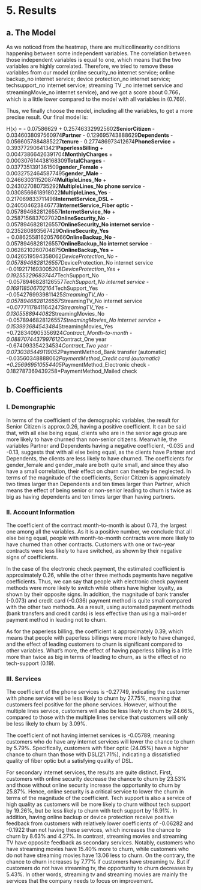 # 5. Results
## a. The Model
As we noticed from the heatmap, there are multicollinearity conditions happening between some independent variables. The correlation between those independent variables is equal to one, which means that the two variables are highly correlated. Therefore, we tried to remove these variables from our model (online security_no internet service; online backup_no internet service; device protection_no internet service; techsupport_no internet service; streaming TV _no internet service and streamingMovie_no internet service), and we got a score about 0.766，which is a little lower compared to the model with all variables in (0.769).

Thus, we finally choose the model, including all the variables, to get a more precise result. Our final model is:

H(x) = - 0.07586629 + 0.257463329925602**SeniorCitizen** - 0.0346038097560974**Partner** - 0.129695743888629**Dependents**                - 0.0566057884885227**tenure** - 0.277486973412674**PhoneService** + 0.393772906413421**PaperlessBilling**
       + 0.00473866426391704**MonthlyCharges** + 0.000307614438168309**TotalCharges** - 0.0377351391361509**gender_Female** 
       + 0.00327524645877495**gender_Male** - 0.246630311520874**MultipleLines_No** 
       + 0.243027080735292**MultipleLines_No phone service** - 0.0308566618918022**MultipleLines_Yes** 
       - 0.217069833711498**InternetService_DSL** + 0.240504623846773**InternetService_Fiber optic** 
       - 0.0578946828126557**InternetService_No** + 0.258715683702702**OnlineSecurity_No** 
       - 0.0578946828126557**OnlineSecurity_No internet service** - 0.235280893567429**OnlineSecurity_Yes**  
       + 0.0862558162057666**OnlineBackup_No** - 0.0578946828126557**OnlineBackup_No internet service** 
       - 0.0628210260704875**OnlineBackup_Yes** + 0.0426519594358062*DeviceProtection_No - 0.0578946828126557*DeviceProtection_No internet service
-0.0192171693005208*DeviceProtection_Yes + 0.192553296837447*TechSupport_No
-0.0578946828126557*TechSupport_No internet service - 0.169118506702164*TechSupport_Yes
-0.0542769939811425*StreamingTV_No - 0.0578946828126557*StreamingTV_No internet service
+0.0777117841164247*StreamingTV_Yes - 0.1305588944082*StreamingMovies_No
-0.0578946828126557*StreamingMovies_No internet service + 0.153993684543484*StreamingMovies_Yes
+0.728340905356924*Contract_Month-to-month - 0.0887074437997612*Contract_One year
-0.674093354234534*Contract_Two year - 0.0730385449119052*PaymentMethod_Bank transfer (automatic)
-0.03560348888062*PaymentMethod_Credit card (automatic) +0.256969510554405*PaymentMethod_Electronic check - 0.182787369439258*PaymentMethod_Mailed check

## b. Coefficients
### I. Demongraphic 
In terms of the coefficient of the demographic variables, the result for Senior Citizen is approx.0.26, having a positive coefficient. It can be said that, with all else being equal, clients who are in the senior age group are more likely to have churned than non-senior citizens. Meanwhile, the variables Partner and Dependents having a negative coefficient, -0.035 and -0.13, suggests that with all else being equal, as the clients have Partner and Dependents, the clients are less likely to have churned. The coefficients for gender_female and gender_male are both quite small, and since they also have a small correlation, their effect on churn can thereby be neglected. In terms of the magnitude of the coefficients, Senior Citizen is approximately two times larger than Dependents and ten times larger than Partner, which means the effect of being senior or non-senior leading to churn is twice as big as having dependents and ten times larger than having partners.

### II. Account Information 
The coefficient of the contract month-to-month is about 0.73, the largest one among all the variables. As it is a positive number, we conclude that all else being equal, people with month-to-month contracts were more likely to have churned than other contracts.  Customers with one or two-year contracts were less likely to have switched, as shown by their negative signs of coefficients.

In the case of the electronic check payment, the estimated coefficient is approximately 0.26, while the other three methods payments have negative coefficients. Thus, we can say that people with electronic check payment methods were more likely to switch while others have higher loyalty, as shown by their opposite signs. In addition, the magnitude of bank transfer (-0.073) and credit card (-0.036) payment method is quite small compared with the other two methods. As a result, using automated payment methods (bank transfers and credit cards) is less effective than using a mail-order payment method in leading not to churn.

As for the paperless billing, the coefficient is approximately 0.39, which means that people with paperless billings were more likely to have changed, and the effect of leading customers to churn is significant compared to other variables. What’s more, the effect of having paperless billing is a little more than twice as big in terms of leading to churn, as is the effect of no tech-support (0.19). 

### III. Services
The coefficient of the phone services is -0.27749, indicating the customer with phone service will be less likely to churn by 27.75%, meaning that customers feel positive for the phone services.  However, without the multiple lines service, customers will also be less likely to churn by 24.66%, compared to those with the multiple lines service that customers will only be less likely to churn by 3.09%.

The coefficient of not having internet services is -0.05789, meaning customers who do have any internet services will lower the chance to churn by 5.79%. Specifically, customers with fiber optic (24.05%) have a higher chance to churn than those with DSL(21.71%), indicating a dissatisfied quality of fiber optic but a satisfying quality of DSL.

For secondary internet services, the results are quite distinct. First, customers with online security decrease the chance to churn by 23.53% and those without online security increase the opportunity to churn by 25.87%. Hence, online security is a critical service to lower the churn in terms of the magnitude of the coefficient. Tech support is also a service of high quality as customers will be more likely to churn without tech support by 19.26%, but be less likely to churn with tech support by 16.91%. In addition,  having online backup or device protection receive positive feedback from customers with relatively lower coefficients of  -0.06282 and -0.1922 than not having these services, which increases the chance to churn by 8.63% and 4.27%. In contrast, streaming movies and streaming TV have opposite feedback as secondary services. Notably, customers who have streaming movies have 15.40% more to churn, while customers who do not have streaming movies have 13.06 less to churn. On the contrary, the chance to churn increases by 7.77% if customers have streaming tv. But if customers do not have streaming tv, the opportunity to churn decreases by 5.43%. In other words, streaming tv and streaming movies are mainly the services that the company needs to focus on improvement.

